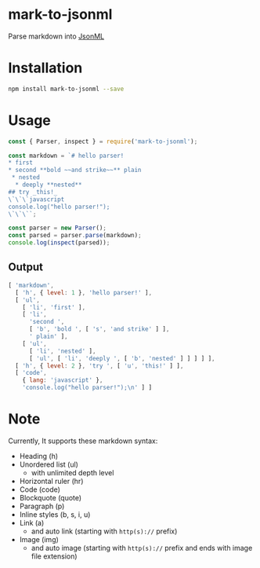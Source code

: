 # mark-to-jsonml
Parse markdown into [JsonML](http://www.jsonml.org/)

# Installation
```sh
npm install mark-to-jsonml --save
```

# Usage
```javascript
const { Parser, inspect } = require('mark-to-jsonml');

const markdown = `# hello parser!
* first
* second **bold ~~and strike~~** plain
 * nested
  * deeply **nested**
## try _this!_
\`\`\`javascript
console.log("hello parser!");
\`\`\``;

const parser = new Parser();
const parsed = parser.parse(markdown);
console.log(inspect(parsed));
```

## Output
```javascript
[ 'markdown',
  [ 'h', { level: 1 }, 'hello parser!' ],
  [ 'ul',
    [ 'li', 'first' ],
    [ 'li',
      'second ',
      [ 'b', 'bold ', [ 's', 'and strike' ] ],
      ' plain' ],
    [ 'ul',
      [ 'li', 'nested' ],
      [ 'ul', [ 'li', 'deeply ', [ 'b', 'nested' ] ] ] ] ],
  [ 'h', { level: 2 }, 'try ', [ 'u', 'this!' ] ],
  [ 'code',
    { lang: 'javascript' },
    'console.log("hello parser!");\n' ] ]
```

# Note
Currently, It supports these markdown syntax:
* Heading (h)
* Unordered list (ul) 
  * with unlimited depth level
* Horizontal ruler (hr)
* Code (code)
* Blockquote (quote)
* Paragraph (p)
* Inline styles (b, s, i, u)
* Link (a) 
  * and auto link (starting with `http(s)://` prefix)
* Image (img) 
  * and auto image (starting with `http(s)://` prefix and ends with image file extension)
